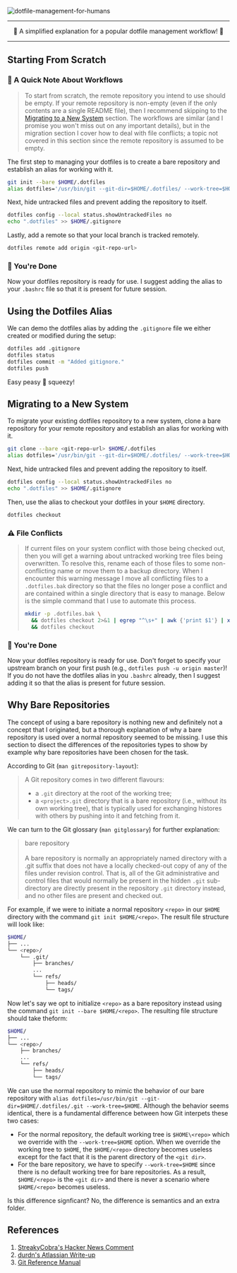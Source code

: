 ![dotfile-management-for-humans](https://user-images.githubusercontent.com/20260845/59078947-724fd680-88af-11e9-8457-465e2510460b.png)

---

<p align="center">
🎉 A simplified explanation for a popular dotfile management workflow! 🎉
</p>

---

## Starting From Scratch

### 🚦 A Quick Note About Workflows

> To start from scratch, the remote repository you intend to use should be
empty. If your remote repository is non-empty (even if the only contents are a
single README file), then I recommend skipping to the
[Migrating to a New System](#migrating-to-a-new-system) section. The workflows
are similar (and I promise you won't miss out on any important details), but in
the migration section I cover how to deal with file conflicts; a topic not
covered in this section since the remote repository is assumed to be empty.

The first step to managing your dotfiles is to create a bare repository and
establish an alias for working with it.

```bash
git init --bare $HOME/.dotfiles
alias dotfiles='/usr/bin/git --git-dir=$HOME/.dotfiles/ --work-tree=$HOME'
```

Next, hide untracked files and prevent adding the repository to itself.

```bash
dotfiles config --local status.showUntrackedFiles no
echo ".dotfiles" >> $HOME/.gitignore
```

Lastly, add a remote so that your local branch is tracked remotely.

```bash
dotfiles remote add origin <git-repo-url>
```

### 🍾 You're Done

Now your dotfiles repository is ready for use. I suggest adding the alias to
your `.bashrc` file so that it is present for future session.

## Using the Dotfiles Alias

We can demo the dotfiles alias by adding the `.gitignore` file we either created
or modified during the setup:

```bash
dotfiles add .gitignore
dotfiles status
dotfiles commit -m "Added gitignore."
dotfiles push
```

Easy peasy 🍋 squeezy!

## Migrating to a New System

To migrate your existing dotfiles repository to a new system, clone a bare
repository for your remote repository and establish an alias for working with
it.

```bash
git clone --bare <git-repo-url> $HOME/.dotfiles
alias dotfiles='/usr/bin/git --git-dir=$HOME/.dotfiles/ --work-tree=$HOME'
```

Next, hide untracked files and prevent adding the repository to itself.

```bash
dotfiles config --local status.showUntrackedFiles no
echo ".dotfiles" >> $HOME/.gitignore
```

Then, use the alias to checkout your dotfiles in your `$HOME` directory.

```bash
dotfiles checkout
```

### ⚠️ File Conflicts

> If current files on your system conflict with those being checked out, then
you will get a warning about untracked working tree files being overwritten. To
resolve this, rename each of those files to some non-conflicting name or move
them to a backup directory. When I encounter this warning message I move all
conflicting files to a `.dotfiles.bak` directory so that the files no longer
pose a conflict and are contained within a single directory that is easy to
manage. Below is the simple command that I use to automate this process.
>```bash
>mkdir -p .dotfiles.bak \
>   && dotfiles checkout 2>&1 | egrep "^\s+" | awk {'print $1'} | xargs -I {} mv
>   && dotfiles checkout
>```

### 🍾 You're Done

Now your dotfiles repository is ready for use. Don't forget to specify your
upstream branch on your first push (e.g., `dotfiles push -u origin master`)! If
you do not have the dotfiles alias in you `.bashrc` already, then I suggest
adding it so that the alias is present for future session.

## Why Bare Repositories

The concept of using a bare repository is nothing new and definitely not a
concept that I originated, but a thorough explanation of why a bare repository
is used over a normal repository seemed to be missing. I use this section to
disect the differences of the repositories types to show by example why bare
repositories have been chosen for the task.

According to Git (`man gitrepository-layout`):

> A Git repository comes in two different flavours:
> * a `.git` directory at the root of the working tree;
> * a `<project>.git` directory that is a bare repository (i.e., without its own
working tree), that is typically used for exchanging histores with others by
pushing into it and fetching from it.

We can turn to the Git glossary (`man gitglossary`) for further explanation:

> bare repository\
\
A bare repository is normally an appropriately named directory with a .git
suffix that does not have a locally checked-out copy of any of the files
under revision control. That is, all of the Git administrative and control
files that would normally be present in the hidden `.git` sub-directory are
directly present in the repository `.git` directory instead, and no other
files are present and checked out.

For example, if we were to initiate a normal repository `<repo>` in our `$HOME`
directory with the command `git init $HOME/<repo>`. The result file structure
will look like:

```bash
$HOME/
├── ...
└── <repo>/
    └── .git/
        ├── branches/
        ...
        └── refs/
            ├── heads/
            └── tags/
```

Now let's say we opt to initialize `<repo>` as a bare repository instead using
the command `git init --bare $HOME/<repo>`. The resulting file structure should
take theform:

```bash
$HOME/
├── ...
└── <repo>/
    ├── branches/
    ...
    └── refs/
        ├── heads/
        └── tags/
```

We can use the normal repository to mimic the behavior of our bare repository
with
`alias dotfiles=/usr/bin/git --git-dir=$HOME/.dotfiles/.git --work-tree=$HOME`.
Although the behavior seems identical, there is a fundamental difference between
how Git interpets these two cases:
* For the normal repository, the default working tree is `$HOME\<repo>` which we
override with the `--work-tree=$HOME` option. When we override the working tree
to `$HOME`, the `$HOME/<repo>` directory becomes useless except for the fact
that it is the parent directory of the `<git dir>`.
* For the bare repository, we have to specify `--work-tree=$HOME` since there is
no default working tree for bare repositories. As a result, `$HOME/<repo>` is
the `<git dir>` and there is never a scenario where `$HOME/<repo>` becomes
useless.

Is this difference signficant? No, the difference is semantics and an extra
folder.

## References

1. [StreakyCobra's Hacker News Comment](https://news.ycombinator.com/item?id=11071754)
2. [durdn's Atlassian Write-up](https://www.atlassian.com/git/tutorials/dotfiles)
3. [Git Reference Manual](https://git-scm.com/docs)
 
